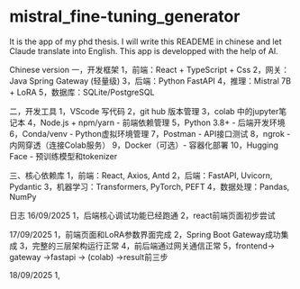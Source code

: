 # mistral_fine-tuning_generator
It is the app of my phd thesis.
I will write this READEME in chinese and let Claude translate into English.
This app is developped with the help of AI.


Chinese version
一，开发框架
  1，前端：React + TypeScript + Css
  2，网关：Java Spring Gateway (轻量级)
  3，后端：Python FastAPI
  4，推理：Mistral 7B + LoRA
  5，数据库：SQLite/PostgreSQL


二，开发工具
  1，VScode 写代码
  2，git hub 版本管理
  3，colab 中的jupyter笔记本 
  4，Node.js + npm/yarn - 前端依赖管理
  5，Python 3.8+ - 后端开发环境
  6，Conda/venv - Python虚拟环境管理
  7，Postman - API接口测试
  8，ngrok - 内网穿透（连接Colab服务）
  9，Docker（可选）- 容器化部署
  10，Hugging Face - 预训练模型和tokenizer


三、核心依赖库
   1，前端：React, Axios, Antd
   2，后端：FastAPI, Uvicorn, Pydantic
   3，机器学习：Transformers, PyTorch, PEFT
   4，数据处理：Pandas, NumPy  


日志
16/09/2025
1，后端核心调试功能已经跑通
2，react前端页面初步尝试

17/09/2025
1，前端页面和LoRA参数界面完成
2，Spring Boot Gateway成功集成
3，完整的三层架构运行正常
4，前后端通过网关通信正常
5，frontend-> gateway ->fastapi -> (colab) ->result前三步

18/09/2025
1, 






